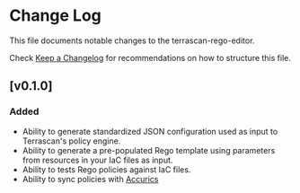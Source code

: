 # Change Log

This file documents notable changes to the terrascan-rego-editor.

Check [Keep a Changelog](http://keepachangelog.com/) for recommendations on how to structure this file.

## [v0.1.0]
### Added
- Ability to generate standardized JSON configuration used as input to Terrascan's policy engine.
- Ability to generate a pre-populated Rego template using parameters from resources in your IaC files as input.
- Ability to tests Rego policies against IaC files.
- Ability to sync policies with [Accurics](https://accurics.com)
